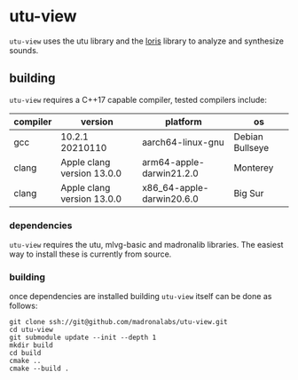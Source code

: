 # utu-view

`utu-view` uses the utu library and the [loris](http://www.cerlsoundgroup.org/Loris/) library to analyze and synthesize sounds. 

## building

`utu-view` requires a C++17 capable compiler, tested compilers include:

| compiler | version | platform | os |
| -------- | ------- | -------- | -- |
| gcc | 10.2.1 20210110 | aarch64-linux-gnu | Debian Bullseye |
| clang | Apple clang version 13.0.0 | arm64-apple-darwin21.2.0 | Monterey |
| clang | Apple clang version 13.0.0 | x86_64-apple-darwin20.6.0 | Big Sur |

### dependencies

`utu-view` requires the utu, mlvg-basic and madronalib libraries. The easiest way to install these is currently from source. 


### building

once dependencies are installed building `utu-view` itself can be done as follows:

```
git clone ssh://git@github.com/madronalabs/utu-view.git
cd utu-view
git submodule update --init --depth 1
mkdir build
cd build
cmake ..
cmake --build .

```
